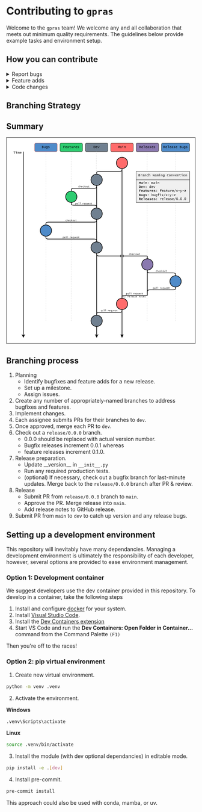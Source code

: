# Contributing to `gpras`

Welcome to the `gpras` team! We welcome any and all collaboration that meets out minimum quality requirements. The guidelines below provide example tasks and environment setup.

## How you can contribute

<details>
<summary>Report bugs</summary>
<br>

- When you identify a bug, search the issues page to see if it has already been reported
- If not, create a new issue and describe the bug.  Be sure to include
   - A clear and descriptive title.
   - Steps to reproduce the bug.
   - Expected vs observed behavior.
   - Proposed solutions (if you have any).
   - Labels (bug, enhancement, high priority, etc.).
</details>
<details>
<summary>Feature adds</summary>
<br>

- When you identify a potential new feature or enhancement, search the issues page to see if it has already been proposed
- If not, create a new issue and describe the idea.  Be sure to include
   - A clear and descriptive title.
   - A detailed description of the proposed improvement.
   - A reference to any relevant bugs.
</details>
<details>
<summary>Code changes</summary>
<br>

We welcome contributions to this codebase. Members of the FEMA-FFRD organization may create new branches within this repository, and outside organizations may fork this repository to create new branches. Make sure to follow the branching strategy below! Once a feature or bugfix branch has been created, please take the following steps.

- Ensure your code has passed the pre-commit checks, including
   - Are you following [PEP 8](https://peps.python.org/pep-0008/)?
   - Do all functions have docstrings?
   - Is type-hinting used throughout?
   - Has black formatting been applied?
- Ensure all tests are passing (run `pytest`).
- Ensure no files or print statements have been committed accidentally.
- Ensure any required dependancies have been added to pyproject.toml.
- Submit a pull-request.  Be sure to fill out the pull-request template.
- If you have a reviewer in mind, assign the PR to them.
- Respond to all reviewer comments and update code accordingly.
</details>

## Branching Strategy

## Summary
<div align='center'>
   <img src="./images/branching_strategy.png" alt="branching_strategy" width="600"/>
</div>

## Branching process

1. Planning
   - Identify bugfixes and feature adds for a new release.
   - Set up a milestone.
   - Assign issues.
2. Create any number of appropriately-named branches to address bugfixes and features.
3. Implement changes.
4. Each assignee submits PRs for their branches to `dev`.
5. Once approved, merge each PR to `dev`.
6. Check out a `release/0.0.0` branch.
   - 0.0.0 should be replaced with actual version number.
   - Bugfix releases increment 0.0.1 whereas
   - feature releases increment 0.1.0.
7. Release preparation.
   - Update \_\_version\_\_ in `__init__.py`
   - Run any required production tests.
   - (optional) If necessary, check out a bugfix branch for last-minute updates. Merge back to the `release/0.0.0` branch after PR & review.
8. Release
   - Submit PR from `release/0.0.0` branch to `main`.
   - Approve the PR. Merge release into `main`.
   - Add release notes to GitHub release.
9. Submit PR from `main` to `dev` to catch up version and any release bugs.

## Setting up a development environment

This repository will inevitably have many dependancies. Managing a development environment is ultimately the responsibility of each developer, however, several options are provided to ease environment management.

### Option 1: Development container

We suggest developers use the dev container provided in this repository.  To develop in a container, take the following steps

1. Install and configure [docker](https://www.docker.com/get-started/) for your system.
2. Install [Visual Studio Code](https://code.visualstudio.com/).
3. Install the [Dev Containers extension](https://marketplace.visualstudio.com/items?itemName=ms-vscode-remote.remote-containers)
4. Start VS Code and run the **Dev Containers: Open Folder in Container...** command from the Command Palette `(F1)`

Then you're off to the races!

### Option 2: pip virtual environment

1. Create new virtual environment.
```bash
python -m venv .venv
```
2. Activate the environment.

**Windows**
```bash
.venv\Scripts\activate
```
**Linux**
```bash
source .venv/bin/activate
```
3. Install the module (with dev optional dependancies) in editable mode.
```bash
pip install -e .[dev]
```
4. Install pre-commit.
```bash
pre-commit install
```

This approach could also be used with conda, mamba, or  uv.
